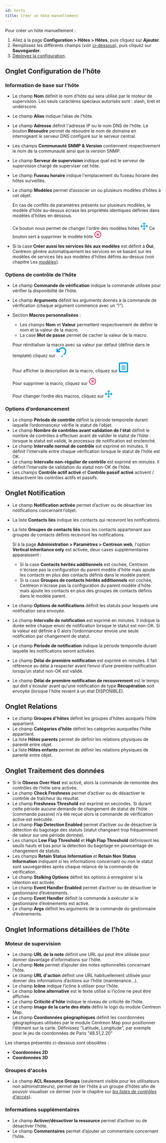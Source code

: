 ```yaml
---
id: hosts
title: Créer un hôte manuellement
---
```


Pour créer un hôte manuellement :

1. Allez à la page **Configuration > Hôtes > Hôtes**, puis cliquez sur **Ajouter**.
2. Remplissez les différents champs (voir [ci-dessous](#onglet-configuration-de-lhôte)), puis cliquez sur **Sauvegarder**.
3. [Déployez la configuration](../monitoring-servers/deploying-a-configuration.md).

## Onglet Configuration de l’hôte

### Information de base sur l'hôte

* Le champ **Nom** définit le nom d’hôte qui sera utilisé par le moteur de supervision. Les seuls caractères spéciaux autorisés sont : slash, tiret et underscore.
* Le champ **Alias** indique l’alias de l’hôte.
* Le champ **Adresse** définit l'adresse IP ou le nom DNS de l’hôte. Le bouton **Résoudre** permet de résoudre le nom de
  domaine en interrogeant le serveur DNS configuré sur le serveur central.
* Les champs **Communauté SNMP & Version** contiennent respectivement le nom de la communauté ainsi que la version SNMP.
* Le champ **Serveur de supervision** indique quel est le serveur de supervision chargé de superviser cet hôte.
* Le champ **Fuseau horaire** indique l'emplacement du fuseau horaire des hôtes surveillés.
* Le champ **Modèles** permet d’associer un ou plusieurs modèles d’hôtes à cet objet.

   En cas de conflits de paramètres présents sur plusieurs modèles, le modèle d’hôte au-dessus écrase les propriétés
identiques définies dans modèles d’hôtes en dessous.

   Ce bouton nous permet de changer l'ordre des modèles hôtes ![image](../../assets/configuration/common/move.png#thumbnail2)
   Ce bouton sert à supprimer le modèle hôte ![image](../../assets/configuration/common/delete.png#thumbnail2)

* Si la case **Créer aussi les services liés aux modèles** est définit à **Oui**, Centreon génère automatiquement les
  services en se basant sur les modèles de services liés aux modèles d’hôtes définis au-dessus
  (voir chapitre Les *[modèles](../templates.md)*).

### Options de contrôle de l'hôte

* Le champ **Commande de vérification** indique la commande utilisée pour vérifier la disponibilité de l’hôte.
* Le champ **Arguments** définit les arguments donnés à la commande de vérification (chaque argument commence avec un ”!”).

* Section **Macros personnalisées** :

   * Les champs **Nom** et **Valeur** permettent respectivement de définir le nom et la valeur de la macro.
   * La case **Mot de passe** permet de cacher la valeur de la macro.

   Pour réinitialiser la macro avec sa valeur par défaut (définie dans le template) cliquez sur ![image](../../assets/configuration/common/undo.png#thumbnail2)

   Pour afficher la description de la macro, cliquez sur ![image](../../assets/configuration/common/description.png#thumbnail2)

   Pour supprimer la macro, cliquez sur ![image](../../assets/configuration/common/delete.png#thumbnail2)

   Pour changer l’ordre des macros, cliquez sur ![image](../../assets/configuration/common/move.png#thumbnail2)

### Options d’ordonancement

* Le champ **Période de contrôle** définit la période temporelle durant laquelle l’ordonnanceur vérifie le statut de l’objet.
* Le champ **Nombre de contrôles avant validation de l'état** définit le nombre de contrôles à effectuer avant de valider le statut de l’hôte :
  lorsque le statut est validé, le processus de notification est enclenché.
* Le champ **Intervalle normal de contrôle** est exprimé en minutes. Il définit l’intervalle entre chaque vérification lorsque
  le statut de l’hôte est OK.
* Le champ **Intervalle non-régulier de contrôle** est exprimé en minutes. Il définit l’intervalle de validation du statut non-OK de l’hôte.
* Les champs **Contrôle actif activé** et **Contrôle passif activé** activent / désactivent les contrôles actifs et passifs.

## Onglet Notification

* Le champ **Notification activée** permet d’activer ou de désactiver les notifications concernant l’objet.
* La liste **Contacts liés** indique les contacts qui recevront les notifications.
* La liste **Groupes de contacts liés** tous les contacts appartenant aux groupes de contacts définis recevront les
  notifications.
  
  Si à la page **Administration > Paramètres > Centreon web**, l'option **Vertical inheritance only** est activée, deux cases supplémentaires apparaissent :

    * Si la case **Contacts hérités additionnels** est cochée, Centreon n'écrase pas la configuration du parent modèle d'hôte
  mais ajoute les contacts en plus des contacts définis dans le modèle parent.
    * Si la case **Groupes de contacts hérités additionnels** est cochée, Centreon n'écrase pas la configuration du parent modèle d'hôte
  mais ajoute les contacts en plus des groupes de contacts définis dans le modèle parent.

* Le champ **Options de notifications** définit les statuts pour lesquels une notification sera envoyée.
* Le champ **Intervalle de notification**  est exprimé en minutes. Il indique la durée entre chaque envoi de notification
  lorsque le statut est non-OK. Si la valeur est définie à 0 alors l’ordonnanceur envoie une seule notification par
  changement de statut.
* Le champ **Période de notification**  indique la période temporelle durant laquelle les notifications seront activées.
* Le champ **Délai de première notification** est exprimé en minutes. Il fait référence au délai à respecter avant l’envoi
  d’une première notification lorsqu’un statut non-OK est validé.
* Le champ **Délai de première notification de recouvrement** est le temps qui doit s'écouler avant qu'une notification de type **Récupération** soit envoyée (lorsque l'hôte revient à un état DISPONIBLE).

## Onglet Relations

* Le champ **Groupes d'hôtes** définit les groupes d’hôtes auxquels l’hôte appartient.
* Le champ **Catégories d'hôte** définit les catégories auxquelles l’hôte appartient.
* La liste **Hôtes parents** permet de définir les relations physiques de parenté entre objet.
* La liste **Hôtes enfants** permet de définir les relations physiques de parenté entre objet.

## Onglet Traitement des données

* Si le **Obsess Over Host** est activé, alors la commande de remontée des contrôles de l’hôte sera activée.
* Le champ **Check Freshness** permet d’activer ou de désactiver le contrôle de fraîcheur du résultat.
* Le champ **Freshness Threshold**  est exprimé en secondes. Si durant cette période aucune demande de changement de
  statut de l’hôte (commande passive) n’a été reçue alors la commande de vérification active est exécutée.
* Le champ **Flap Detection Enabled** permet d’activer ou de désactiver la détection du bagotage des statuts (statut
  changeant trop fréquemment de valeur sur une période donnée).
* Les champs **Low Flap Threshold** et **High Flap Threshold** définissent les seuils hauts et bas pour la détection du
  bagotage en pourcentage de changement de statuts.
* Les champs **Retain Status Information** et **Retain Non Status Information** indiquent si les informations concernant
  ou non le statut sont sauvegardées après chaque relance de la commande de vérification.
* Le champ **Stalking Options** définit les options à enregistrer si la rétention est activée.
* Le champ **Event Handler Enabled** permet d’activer ou de désactiver le gestionnaire d’évènements.
* Le champ **Event Handler** définit la commande à exécuter si le gestionnaire d’évènements est activé.
* Le champ **Args** définit les arguments de la commande du gestionnaire d’évènements.

## Onglet Informations détaillées de l’hôte

### Moteur de supervision

* Le champ **URL de la note** définit une URL qui peut être utilisée pour donner davantage d’informations sur l’hôte.
* Le champ **Note** permet d’ajouter des notes optionnelles concernant l’hôte.
* Le champ **URL d'action** définit une URL habituellement utilisée pour donner des informations d’actions sur l’hôte
  (maintenance...).
* Le champ **Icône** indique l’icône à utiliser pour l’hôte.
* Le champ **Icône alternative** est le texte utilisé si l’icône ne peut être affichée.
* Le champ **Criticité d'hôte** indique le niveau de criticité de l’hôte.
* Le champ **Image de la carte des états** défini le logo du module Centreon Map.
* Le champ **Coordonnées géographiques** définit les coordonnées géographiques utilisées par le module Centreon Map pour positionner
  l'élément sur la carte. Définissez "Latitude, Longitude", par exemple pour le jeu de coordonnées de Paris "48.51,2.20"

Les champs présentés ci-dessous sont obsolètes :

* **Coordonnées 2D**
* **Coordonnées 3D**

### Groupes d'accès

* Le champ **ACL Resource Groups** (seulement visible pour les utilisateurs non administrateurs), permet de lier l’hôte
  à un groupe d’hôtes afin de pouvoir visualiser ce dernier (voir le chapitre sur
  *[les listes de contrôles d'accès](../../administration/access-control-lists.md)*).

### Informations supplémentaires

* Le champ **Activer/désactiver la ressource** permet d’activer ou de désactiver l’hôte.
* Le champ **Commentaires** permet d’ajouter un commentaire concernant l’hôte.
